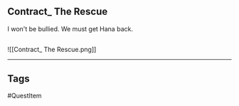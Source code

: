 ## Contract_ The Rescue
I won't be bullied.
We must get Hana back.
## 
![[Contract_ The Rescue.png]]

---
## Tags
#QuestItem